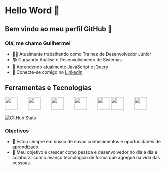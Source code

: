 # Hello Word 👋
## Bem vindo ao meu perfil GitHub 👋

### Olá, me chamo Guilherme! 

- 👨‍💻 Atualmente trabalhando como Trainee de Desenvolvedor Júnior
- 📚 Cursando Análise e Desenvolvimento de Sistemas
- 🚀 Aprendendo atualmente JavaScript e jQuery
- 🔗 Conecte-se comigo no [LinkedIn](https://www.linkedin.com/in/guilherme-barross/)

## Ferramentas e Tecnologias
<div>
    <span style="padding-right: 30px;">
        <img loading="lazy" src="https://cdn.jsdelivr.net/gh/devicons/devicon/icons/html5/html5-plain-wordmark.svg" width="40" height="40"/>
    </span>
    <span style="padding-right: 30px;">
        <img loading="lazy" src="https://cdn.jsdelivr.net/gh/devicons/devicon/icons/css3/css3-plain-wordmark.svg" width="40" height="40"/>
    </span>
    <span style="padding-right: 30px;">
        <img loading="lazy" src="https://cdn.jsdelivr.net/gh/devicons/devicon/icons/javascript/javascript-plain.svg" width="40" height="40"/>
    </span>
    <span style="padding-right: 30px;">
        <img loading="lazy" src="https://cdn.jsdelivr.net/gh/devicons/devicon/icons/jquery/jquery-plain-wordmark.svg" width="40" height="40"/>
    </span>
    <span style="padding-right: 30pxt;">
        <img loading="lazy" src="https://cdn.jsdelivr.net/gh/devicons/devicon/icons/bootstrap/bootstrap-plain-wordmark.svg" width="40" height="40"/>
    </span>
    <span style="padding-right: 30px;">
        <img loading="lazy" src="https://cdn.jsdelivr.net/gh/devicons/devicon/icons/git/git-plain-wordmark.svg" width="40" height="40"/>
    </span>
    <span style="padding-right: 30px;">
        <img loading="lazy" src="https://cdn.jsdelivr.net/gh/devicons/devicon/icons/github/github-original-wordmark.svg" width="40" height="40"/>
    </span>
</div>


![GitHub Stats](https://github-readme-stats.vercel.app/api?username=guibarross&show_icons=true)


### Objetivos

- 🌱 Estou sempre em busca de novos conhecimentos e oportunidades de aprendizado.
- 🚀 Meu objetivo é crescer como pessoa e desenvolvedor no dia a dia e colaborar com o avanço tecnológico de forma que agregue na vida das pessoas.

<!--
### Projetos Recentes

- [Projeto 1](link-do-projeto-1): Descreva aqui um projeto recente que você tenha concluído ou esteja trabalhando.
- [Projeto 2](link-do-projeto-2): Outro exemplo de projeto relevante.
- [Projeto 3](link-do-projeto-3): Mais um projeto incrível!

-->
  

